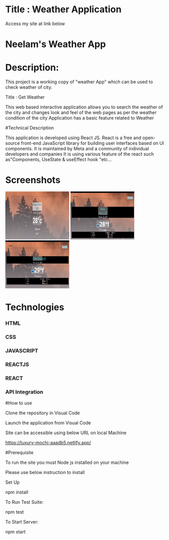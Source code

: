 # Title : Weather Application

Access my site at link below 

# <a herf="https://luxury-mochi-aaadb5.netlify.app/"> Neelam's Weather App </a>

# Description:

This project is a working copy of "weather App" which can be used to check weather of city.

Title  : Get Weather

This web based interactive application allows you to search the weather of the city and changes look and feel of the web pages as per the weather condition of the city
Application has a basic feature related to Weather

#Technical Description

This application is developed using React JS.
React is a free and open-source front-end JavaScript library for building user interfaces based on UI components. It is maintained by Meta and a community of individual developers and companies
It is using various feature of the react such as"Components, UseState & useEffect hook "etc...

# Screenshots 
<p>
<img src='./screenshot-libs/First_Version.png' width='200px' height='150px'>
<img src='./screenshot-libs/Landing_Page.png' width='200px' height='150px'>
<img src='./screenshot-libs/Another_City.png' width='200px' height='150px'>
</p>


# Technologies 
### HTML 
### CSS 
### JAVASCRIPT 
### REACTJS 
### REACT 
### API Integration

#How to use  

Clone the repository in Visual Code  

Launch the application from Visual Code  

Site can be accessible using below URL on local Machine  

https://luxury-mochi-aaadb5.netlify.app/

#Prerequisite  

To run the site you must Node js installed on your machine

Please use below instruction to install  

Set Up

npm install

To Run Test Suite:

npm test

To Start Server:

npm start







